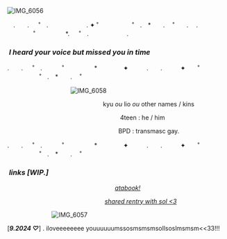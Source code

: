 

![IMG_6056](https://github.com/user-attachments/assets/5770a119-7edf-42c9-8a6d-e8e5f5c7b3ab)


　.　　. 　 ˚　.　　　　 　　. ✦ ˚ 　　　 　　˚　.　*　　. 　˚　　. 　.  　 　　　˚　　　　　*. 　 ˚　.　　　　 　　.


### ‎ ‎ ‎ ‎ ‎ ‎ ‎ ‎ ‎ ‎ ‎ ‎‎ ‎ ‎  ‎ ‎ ‎ ‎ ‎ ‎ ‎‎ ‎ ‎  ‎ ‎ ‎ ‎ ‎ ‎ ‎‎ ‎ ‎  ‎ ‎ ‎ ‎ ‎ ‎  *I heard your voice but missed you in time*


  .　　. 　 ˚　.　 　　˚　　　　　*　　 　　✦　　　.　　.　　　✦　　˚ 　　　 　　˚　.　*　　. 　˚ 　

  

‎ ‎ ‎ ‎‎ ‎ ‎ ‎‎ ‎ ‎ ‎ ‎ ‎ ‎ ‎ ‎ ‎ ‎ ‎ ‎‎ ‎ ‎ ‎ ‎‎ ‎ ‎  ‎ ‎‎ ‎ ‎ ‎‎ ‎ ‎ ‎ ‎ ‎ ‎ ‎  ![IMG_6058](https://github.com/user-attachments/assets/51b5d5f2-e109-4dfc-8c70-ea50e3ccdf32) ‎ ‎ ‎

‎ ‎ ‎ ‎ ‎ ‎‎ ‎ ‎ ‎‎ ‎ ‎ ‎‎ ‎ ‎ ‎‎ ‎ ‎ ‎‎ ‎ ‎ ‎‎ ‎ ‎ ‎‎ ‎ ‎ ‎‎ ‎ ‎ ‎‎ ‎ ‎ ‎‎ ‎ ‎ ‎‎ ‎ ‎ ‎‎ ‎ ‎ ‎‎ ‎ ‎ ‎‎‎ ‎ ‎ ‎‎ ‎ ‎ ‎‎ ‎ ‎ ‎ ‎ ‎ ‎kyu *ou* lio *ou* other names / kins

‎ ‎ ‎ ‎‎ ‎ ‎ ‎‎ ‎ ‎ ‎‎ ‎ ‎ ‎‎ ‎ ‎ ‎‎ ‎ ‎ ‎‎ ‎ ‎ ‎‎ ‎ ‎ ‎‎ ‎ ‎ ‎‎ ‎ ‎ ‎‎ ‎ ‎ ‎‎ ‎ ‎ ‎‎ ‎ ‎ ‎‎ ‎ ‎ ‎‎ ‎ ‎ ‎‎ ‎ ‎ ‎‎ ‎ ‎ ‎‎ ‎ ‎ ‎‎ ‎ ‎ ‎ ‎‎ ‎ ‎ ‎‎ ‎ ‎ ‎‎ ‎ ‎4teen : he / him

‎ ‎ ‎ ‎‎ ‎ ‎ ‎‎ ‎ ‎ ‎‎ ‎ ‎ ‎‎ ‎ ‎ ‎‎ ‎ ‎ ‎‎ ‎ ‎ ‎‎ ‎ ‎ ‎‎ ‎ ‎ ‎‎ ‎ ‎ ‎‎ ‎ ‎ ‎‎ ‎ ‎ ‎‎ ‎ ‎ ‎‎ ‎ ‎ ‎‎ ‎ ‎ ‎‎ ‎ ‎ ‎‎ ‎ ‎ ‎‎ ‎ ‎ ‎‎ ‎ ‎ ‎ ‎ ‎ ‎ ‎ ‎‎‎ ‎ ‎ ‎BPD : transmasc gay.‎ ‎ ‎ ‎‎ ‎ ‎ ‎‎ ‎ ‎ 

  .　　. 　 ˚　.　 　　˚　　　　　*　　 　　✦　　　.　　.　　　✦　　˚ 　　　 　　˚　.　*　　. 　˚ 　
‎‎


### ‎ ‎ ‎ ‎ ‎ ‎ ‎ ‎ ‎ ‎ ‎ ‎‎ ‎ ‎  ‎ ‎ ‎ ‎ ‎ ‎  ‎ ‎ ‎ ‎ ‎‎ ‎ ‎  ‎ ‎ ‎ ‎ ‎ ‎  ‎ ‎ ‎ ‎ ‎‎ ‎ ‎  ‎ ‎ ‎ ‎ ‎ ‎ ‎ ‎ ‎ ‎‎ ‎ ‎  ‎ ‎ ‎ ‎ ‎ ‎  ‎  *links [WIP.]*


  ‎‎ ‎ ‎‎ ‎ ‎ ‎ ‎ ‎ ‎ ‎‎ ‎ ‎  ‎ ‎ ‎ ‎ ‎ ‎   ‎ ‎ ‎ ‎ ‎ ‎  ‎ ‎ ‎ ‎ ‎ ‎ ‎‎ ‎ ‎  ‎ ‎ ‎ ‎ ‎ ‎  ‎ ‎ ‎ ‎ ‎ ‎ ‎‎ ‎ ‎  ‎ ‎ ‎ ‎ ‎ ‎  ‎  ‎ ‎‎ ‎ ‎  ‎ ‎ ‎ ‎  *[atabook!](https://callmeyourangel.atabook.org/)*
  
   ‎ ‎‎ ‎ ‎  ‎ ‎ ‎ 
  ‎‎ ‎ ‎‎ ‎ ‎   ‎ ‎‎ ‎ ‎  ‎ ‎ ‎ ‎ ‎ ‎ ‎ ‎ ‎  ‎ ‎ ‎ ‎ ‎ ‎ ‎ ‎  ‎ ‎ ‎ ‎ ‎‎ ‎ ‎  ‎ ‎ ‎ ‎ ‎ ‎ ‎‎ ‎ ‎  ‎ ‎ ‎ ‎  ‎ ‎‎ ‎ ‎   *[shared rentry with sol <3](https://rentry.co/sharedbetweengays)*



 ‎ ‎ ‎ ‎ ‎‎ ‎ ‎  ‎ ‎ ‎ ‎ ‎ ‎  ‎ ‎ ‎ ‎ ‎‎ ‎ ‎  ‎ ‎ ‎ ‎ ‎ ‎ 
![IMG_6057](https://github.com/user-attachments/assets/182e5565-bf06-42c8-b61a-2c98ad2a55d3)


[***9.2024 ♡***] . iloveeeeeeee youuuuuumssosmsmsmsollsoslmsmsm<<33!!!
